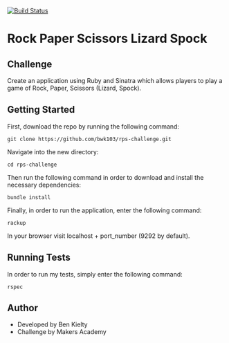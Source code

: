 [![Build Status](https://travis-ci.org/bwk103/rps-challenge.svg?branch=master)](https://travis-ci.org/bwk103/rps-challenge)

# Rock Paper Scissors Lizard Spock

## Challenge

Create an application using Ruby and Sinatra which allows players to play a game of Rock, Paper, Scissors (Lizard, Spock).

## Getting Started

First, download the repo by running the following command:

`git clone https://github.com/bwk103/rps-challenge.git`

Navigate into the new directory:

`cd rps-challenge`

Then run the following command in order to download and install the necessary dependencies:

`bundle install`

Finally, in order to run the application, enter the following command:

`rackup`

In your browser visit localhost + port_number (9292 by default).

## Running Tests

In order to run my tests, simply enter the following command:

`rspec`

## Author

- Developed by Ben Kielty
- Challenge by Makers Academy  
